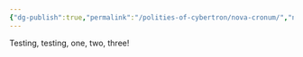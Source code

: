 ```yaml
---
{"dg-publish":true,"permalink":"/polities-of-cybertron/nova-cronum/","noteIcon":"default"}
---
```

  
Testing, testing, one, two, three! 
